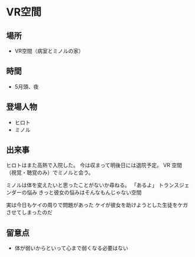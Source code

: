 # VR空間

## 場所

- VR空間（病室とミノルの家）

## 時間

- 5月頭、夜

## 登場人物

- ヒロト
- ミノル

## 出来事

ヒロトはまた高熱で入院した。
今は収まって明後日には退院予定。
VR 空間（視覚・聴覚のみ）でミノルと会う。

ミノルは体を変えたいと思ったことがないか尋ねる。
「あるよ」
トランスジェンダーの悩み
きっと彼女の悩みはそんなもんじゃない空間

実は今日もケイの周りで問題があった
ケイが彼女を助けようとした生徒をケガさせてしまったのだ


## 留意点

- 体が弱いからといって心まで弱くなる必要はない
